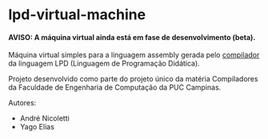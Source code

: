 # lpd-virtual-machine

#### AVISO: A máquina virtual ainda está em fase de desenvolvimento (beta).

Máquina virtual simples para a linguagem assembly gerada pelo <a href="https://github.com/andremn/lpd-compiler">compilador</a> da linguagem LPD (Linguagem de Programação Didática).

Projeto desenvolvido como parte do projeto único da matéria Compiladores da Faculdade de Engenharia de Computação da PUC Campinas.

Autores: 
 - André Nicoletti
 - Yago Elias
